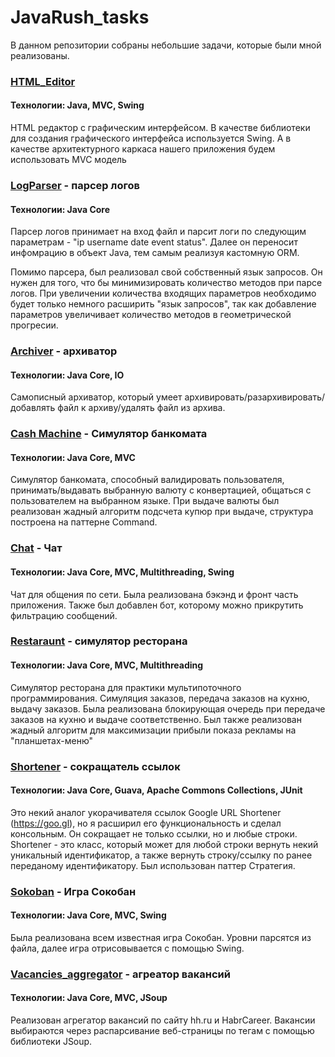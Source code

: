 # JavaRush_tasks
В данном репозитории собраны небольшие задачи, которые были мной реализованы.

### [HTML_Editor](https://github.com/Habbart/JavaRush_tasks/tree/master/HTML_editor)
#### Технологии: Java, MVC, Swing
HTML редактор с графическим интерфейсом.
В качестве библиотеки для создания графического интерфейса используется Swing.
А в качестве архитектурного каркаса нашего приложения будем использовать MVC модель

### [LogParser](https://github.com/Habbart/JavaRush_tasks/tree/master/LogParser) - парсер логов
#### Технологии: Java Core
Парсер логов принимает на вход файл и парсит логи по следующим параметрам - "ip username date event status".
Далее он переносит инфомрацию в объект Java, тем самым реализуя кастомную ORM.

Помимо парсера, был реализовал свой собственный язык запросов. Он нужен для того, что бы минимизировать количество методов при парсе логов. 
При увеличении количества входящих параметров необходимо будет только немного расширить "язык запросов", 
так как добавление параметров увеличивает количество методов в геометрической прогресии.

### [Archiver](https://github.com/Habbart/JavaRush_tasks/tree/master/archiver) - архиватор
#### Технологии: Java Core, IO
Самописный архиватор, который умеет архивировать/разархивировать/добавлять файл к архиву/удалять файл из архива.

### [Cash Machine](https://github.com/Habbart/JavaRush_tasks/tree/master/cash_machine) - Симулятор банкомата
#### Технологии: Java Core, MVC
Симулятор банкомата, способный валидировать пользователя, принимать/выдавать выбранную валюту с конвертацией, общаться с пользователем на выбранном языке.
При выдаче валюты был реализован жадный алгоритм подсчета купюр при выдаче, структура построена на паттерне Command.

### [Chat](https://github.com/Habbart/JavaRush_tasks/tree/master/chat) - Чат
#### Технологии: Java Core, MVC, Multithreading, Swing

Чат для общения по сети. Была реализована бэкэнд и фронт часть приложения. 
Также был добавлен бот, которому можно прикрутить фильтрацию сообщений.

### [Restaraunt](https://github.com/Habbart/JavaRush_tasks/tree/master/restaraunt) - симулятор ресторана
#### Технологии: Java Core, MVC, Multithreading

Симулятор ресторана для практики мультипоточного программирования.
Симуляция заказов, передача заказов на кухню, выдачу заказов.
Была реализована блокирующая очередь при передаче заказов на кухню и выдаче соответственно.
Был также реализован жадный алгоритм для максимизации прибыли показа рекламы на "планшетах-меню"

### [Shortener](https://github.com/Habbart/JavaRush_tasks/tree/master/shortener) - сокращатель ссылок
#### Технологии: Java Core, Guava, Apache Commons Collections, JUnit 

Это некий аналог укорачивателя ссылок Google URL Shortener (https://goo.gl), но я расширил его функциональность и сделал консольным. 
Он сокращает не только ссылки, но и любые строки.
Shortener - это класс, который может для любой строки вернуть некий уникальный идентификатор, а также вернуть строку/ссылку по ранее переданому идентификатору.
Был использован паттер Стратегия.

### [Sokoban](https://github.com/Habbart/JavaRush_tasks/tree/master/sokoban) - Игра Сокобан
#### Технологии: Java Core, MVC, Swing

Была реализована всем известная игра Сокобан. 
Уровни парсятся из файла, далее игра отрисовывается с помощью Swing.

### [Vacancies_aggregator](https://github.com/Habbart/JavaRush_tasks/tree/master/vacancies_aggregator) - агреатор вакансий
#### Технологии: Java Core, MVC, JSoup

Реализован агрегатор вакансий по сайту hh.ru и HabrCareer.
Вакансии выбираются через распарсивание веб-страницы по тегам с помощью библиотеки JSoup.









